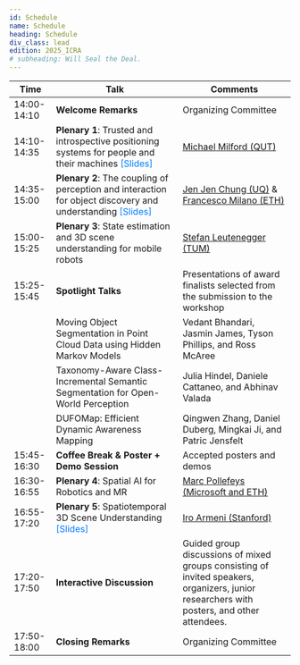 ```yaml
---
id: Schedule
name: Schedule
heading: Schedule
div_class: lead
edition: 2025_ICRA
# subheading: Will Seal the Deal.
---
```


<table>
  <thead>
    <tr>
      <th style="width: 15%;">Time</th>
      <th style="width: 45%;">Talk</th>
      <th style="width: 40%;">Comments</th>
    </tr>
  </thead>
  <tbody>
    <tr><td>14:00-14:10</td><td><strong>Welcome Remarks</strong></td><td>Organizing Committee</td></tr>
    <tr><td>14:10-14:35</td><td><strong>Plenary 1</strong>: Trusted and introspective positioning systems for people and their machines
    <a href="assets/speaker_slides/Plenary_Michael_Milford.pdf" style="text-decoration: none; color: #007bff;">[Slides]</a> </td><td><a href="https://www.qut.edu.au/about/our-people/academic-profiles/michael.milford">Michael Milford (QUT)</a></td></tr>
    <tr><td>14:35-15:00</td><td><strong>Plenary 2</strong>: The coupling of perception and interaction for object discovery and understanding <a href="assets/speaker_slides/Plenary_JenJen_Chung.pdf" style="text-decoration: none; color: #007bff;">[Slides]</a></td><td><a href="https://jenjenchung.github.io/anthropomorphic/">Jen Jen Chung (UQ)</a> & <a href="https://www.linkedin.com/in/francesco-milano-ba5483132/?originalSubdomain=ch">Francesco Milano (ETH) </a></td></tr>
    <tr><td>15:00-15:25</td><td><strong>Plenary 3</strong>: State estimation and 3D scene understanding for mobile robots</td><td><a href="https://www.professoren.tum.de/en/leutenegger-stefan">Stefan Leutenegger (TUM)</a></td></tr>
    <tr><td>15:25-15:45</td><td><strong>Spotlight Talks</strong></td><td>Presentations of award finalists selected from the submission to the workshop</td></tr>
    <tr><td></td><td>Moving Object Segmentation in Point Cloud Data using Hidden Markov Models</td><td>Vedant Bhandari, Jasmin James, Tyson Phillips, and Ross McAree</td></tr>
    <tr><td></td><td>Taxonomy-Aware Class-Incremental Semantic Segmentation for Open-World Perception</td><td>Julia Hindel, Daniele Cattaneo, and Abhinav Valada</td></tr>
    <tr><td></td><td>DUFOMap: Efficient Dynamic Awareness Mapping</td><td>Qingwen Zhang, Daniel Duberg, Mingkai Ji, and Patric Jensfelt</td></tr>
    <tr><td>15:45-16:30</td><td><strong>Coffee Break & Poster + Demo Session</strong></td><td>Accepted posters and demos</td></tr>
    <tr><td>16:30-16:55</td><td><strong>Plenary 4</strong>: Spatial AI for Robotics and MR</td><td><a href="https://people.inf.ethz.ch/marc.pollefeys/">Marc Pollefeys (Microsoft and ETH)</a></td></tr>
    <tr><td>16:55-17:20</td><td><strong>Plenary 5</strong>: Spatiotemporal 3D Scene Understanding <a href="assets/speaker_slides/Plenary_Iro_Armeni.pdf" style="text-decoration: none; color: #007bff;">[Slides]</a></td><td><a href="https://ir0.github.io/">Iro Armeni (Stanford)</a></td></tr>
    <tr><td>17:20-17:50</td><td><strong>Interactive Discussion</strong></td><td>Guided group discussions of mixed groups consisting of invited speakers, organizers, junior researchers with posters, and other attendees.</td></tr>
    <tr><td>17:50-18:00</td><td><strong>Closing Remarks</strong></td><td>Organizing Committee</td></tr>
  </tbody>
</table>
